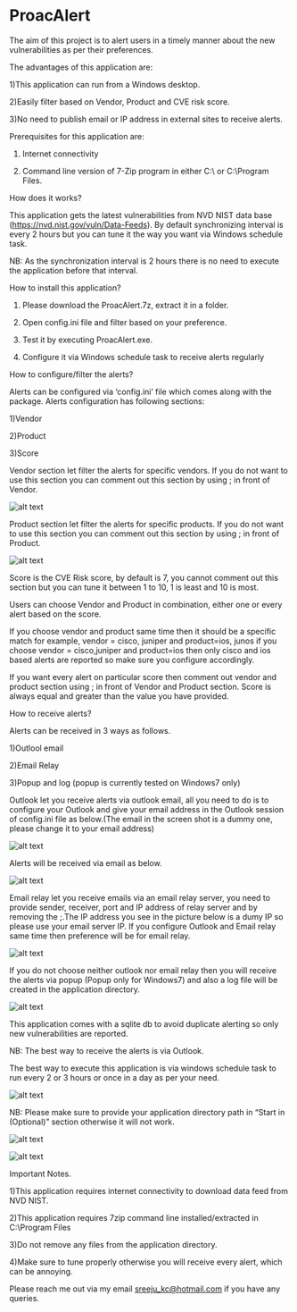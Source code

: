 # ProacAlert
The aim of this project is to alert users in a timely manner about the new vulnerabilities as per their preferences.

The advantages of this application are:

1)This application can run from a Windows desktop.

2)Easily filter based on Vendor, Product and CVE risk score.

3)No need to publish email or IP address in external sites to receive alerts.


Prerequisites for this application are:

1) Internet connectivity

2) Command line version of 7-Zip program in either C:\ or C:\Program Files.

How does it works?

This application gets the latest vulnerabilities from NVD NIST data base (https://nvd.nist.gov/vuln/Data-Feeds). By default synchronizing interval is every 2 hours but you can tune it the way you want via Windows schedule task.

NB: As the synchronization interval is 2 hours there is no need to execute the application before that interval.

How to install this application?

1) Please download the ProacAlert.7z, extract it in a folder.

2) Open config.ini file and filter based on your preference.

3) Test it by executing ProacAlert.exe.

4) Configure it via Windows schedule task to receive alerts regularly

How to configure/filter the alerts?

Alerts can be configured via ‘config.ini’ file which comes along with the package. Alerts configuration has following sections:

1)Vendor

2)Product

3)Score

Vendor section let filter the alerts for specific vendors. If you do not want to use this section you can comment out this section by using ; in front of Vendor.

![alt text](https://s20.postimg.org/82x6q8bjh/conf6.png)

Product section let filter the alerts for specific products. If you do not want to use this section you can comment out this section by using ; in front of Product.

![alt text](https://s20.postimg.org/6nvm1mkrx/conf7.png)

Score is the CVE Risk score, by default is 7, you cannot comment out this section but you can tune it between 1 to 10, 1 is least and 10 is most.

Users can choose Vendor and Product in combination, either one or every alert based on the score.

If you choose vendor and product same time then it should be a specific match for example, vendor = cisco, juniper and product=ios, junos if you choose vendor = cisco,juniper and product=ios then only cisco and ios based alerts are reported so make sure you configure accordingly.

If you want every alert on particular score then comment out vendor and product section using ; in front of Vendor and Product section. Score is always equal and greater than the value you have provided.

How to receive alerts?

Alerts can be received in 3 ways as follows.

1)Outlool email

2)Email Relay

3)Popup and log (popup is currently tested on Windows7 only)

Outlook let you receive alerts via outlook email, all you need to do is to configure your Outlook and give your email address in the Outlook session of config.ini file as below.(The email in the screen shot is a dummy one, please change it to your email address)

![alt text](https://s20.postimg.org/ldo9bqn2l/conf7.png)

Alerts will be received via email as below.

![alt text](https://s20.postimg.org/mfyfualbh/al1.png)

Email relay let you receive emails via an email relay server, you need to provide sender, receiver, port and IP address of relay server and by removing the ;.The IP address you see in the picture below is a dumy IP so please use your email server IP. If you configure Outlook and Email relay same time then preference will be for email relay.

![alt text](https://s20.postimg.org/f1941e4fh/conf5.png)

If you do not choose neither outlook nor email relay then you will receive the alerts via popup (Popup only for Windows7) and also a log file will be created in the application directory. 

![alt text](https://s20.postimg.org/6vr238vm5/al2.png)

This application comes with a sqlite db to avoid duplicate alerting so only new vulnerabilities are reported.

NB: The best way to receive the alerts is via Outlook. 


The best way to execute this application is via windows schedule task to run every 2 or 3 hours or once in a day as per your need. 

![alt text](https://s20.postimg.org/fbgml2ykt/sctask1.png)

NB: Please make sure to provide your application directory path in “Start in (Optional)” section otherwise it will not work.

![alt text](https://s20.postimg.org/oj8v1vst9/sctask2.png)

![alt text](https://s20.postimg.org/m1x3unj7h/sctask3.png)

Important Notes.

1)This application requires internet connectivity to download data feed from NVD NIST.

2)This application requires 7zip command line installed/extracted in C:\Program Files

3)Do not remove any files from the application directory.

4)Make sure to tune properly otherwise you will receive every alert, which can be annoying.


Please reach me out via my email sreeju_kc@hotmail.com if you have any queries.
